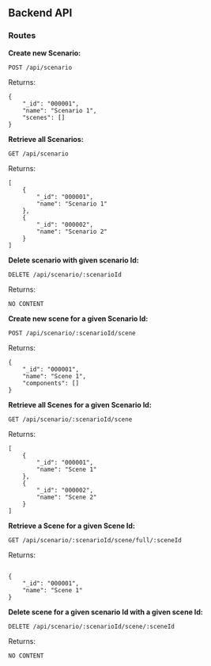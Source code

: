 ## Backend API

### Routes

**Create new Scenario:**

`POST /api/scenario`

Returns:

```
{
    "_id": "000001",
    "name": "Scenario 1",
    "scenes": []
}
```

**Retrieve all Scenarios:**

`GET /api/scenario`

Returns:

```
[
    {
        "_id": "000001",
        "name": "Scenario 1"
    },
    {
        "_id": "000002",
        "name": "Scenario 2"
    }
]
```

**Delete scenario with given scenario Id:**

`DELETE /api/scenario/:scenarioId`

Returns:

```
NO CONTENT
```

**Create new scene for a given Scenario Id:**

`POST /api/scenario/:scenarioId/scene`

Returns:

```
{
    "_id": "000001",
    "name": "Scene 1",
    "components": []
}
```

**Retrieve all Scenes for a given Scenario Id:**

`GET /api/scenario/:scenarioId/scene`

Returns:

```
[
    {
        "_id": "000001",
        "name": "Scene 1"
    },
    {
        "_id": "000002",
        "name": "Scene 2"
    }
]
```

**Retrieve a Scene for a given Scene Id:**

`GET /api/scenario/:scenarioId/scene/full/:sceneId`

Returns:

```

{
    "_id": "000001",
    "name": "Scene 1"
}

```

**Delete scene for a given scenario Id with a given scene Id:**

`DELETE /api/scenario/:scenarioId/scene/:sceneId`

Returns:

```
NO CONTENT
```
